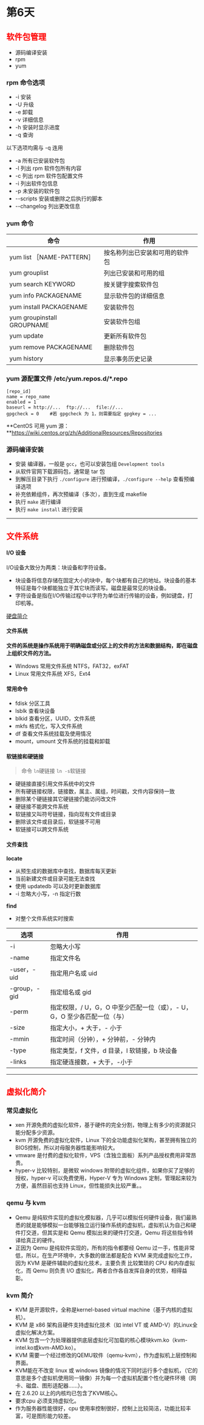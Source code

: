 # 第6天

## <font color=red>软件包管理</font>
* 源码编译安装
* rpm
* yum

### rpm 命令选项
* -i 安装
* -U 升级
* -e 卸载
* -v 详细信息
* -h 安装时显示进度
* -q 查询

以下选项均需与 -q 连用
* -a 所有已安装软件包
* -l 列出 rpm 软件包所有内容
* -c 列出 rpm 软件包配置文件
* -i 列出软件包信息
* -p 未安装的软件包
* --scripts 安装或删除之后执行的脚本
* --changelog 列出更改信息

### yum 命令
| 命令 | 作用  |
| --- | --- |
| yum list ［NAME-PATTERN］ | 按名称列出已安装和可用的软件包 |
| yum grouplist | 列出已安装和可用的组 |
| yum search KEYWORD | 按关键字搜索软件包 |
| yum info PACKAGENAME | 显示软件包的详细信息 |
| yum install PACKAGENAME | 安装软件包 |
| yum groupinstall GROUPNAME |  安装软件包组 |
| yum update |  更新所有软件包 |
| yum remove PACKAGENAME |  删除软件包 |
| yum history |  显示事务历史记录 |

### yum 源配置文件 /etc/yum.repos.d/*.repo
```
[repo_id]
name = repo_name
enabled = 1
baseurl = http://...  ftp://...  file://...
gpgcheck = 0    #若 gpgcheck 为 1，则需要指定 gpgkey = ...
```
**CentOS 可用 yum 源：**https://wiki.centos.org/zh/AdditionalResources/Repositories

### 源码编译安装
* 安装 编译器，一般是 `gcc`，也可以安装包组 `Development tools`
* 从软件官网下载源码包，通常是 tar 包
* 到解压目录下执行 `./configure` 进行预编译，`./configure --help` 查看预编译选项
* 补充依赖组件，再次预编译（多次），直到生成 makefile
* 执行 `make` 进行编译
* 执行 `make install` 进行安装

------

## <font color=red>文件系统</font>
#### I/O 设备
I/O设备大致分为两类：块设备和字符设备。
* 块设备将信息存储在固定大小的块中，每个块都有自己的地址。块设备的基本特征是每个块都能独立于其它块而读写。磁盘是最常见的块设备。
* 字符设备是指在I/O传输过程中以字符为单位进行传输的设备，例如键盘，打印机等。

[硬盘简介](disk.md)

#### 文件系统
**文件的系统是操作系统用于明确磁盘或分区上的文件的方法和数据结构，即在磁盘上组织文件的方法。**

* Windows 常用文件系统 NTFS，FAT32，exFAT
* Linux 常用文件系统 XFS，Ext4

#### 常用命令
* fdisk                          分区工具
* lsblk                          查看块设备
* blkid                          查看分区，UUID，文件系统
* mkfs                          格式化，写入文件系统
* df                               查看文件系统挂载及使用情况
* mount，umount    文件系统的挂载和卸载

#### 软链接和硬链接
>命令 `ln`硬链接    `ln -s`软链接

* 硬链接直接引用文件系统中的文件
* 所有硬链接权限，链接数，属主、属组，时间戳，文件内容保持一致
* 删除某个硬链接其它硬链接仍能访问改文件
* 硬链接不能跨文件系统
* 软链接又叫符号链接，指向现有文件或目录
* 删除该文件或目录后，软链接不可用
* 软链接可以跨文件系统

#### 文件查找
**locate**
* 从预生成的数据库中查找，数据库每天更新
* 当前新建文件或目录可能无法查找
* 使用 updatedb 可以及时更新数据库
* -i 忽略大小写，-n 指定行数

**find**
* 对整个文件系统实时搜索

| 选项 | 作用 |
| --- | --- |
| -i | 忽略大小写 |
| -name | 指定文件名 |
| -user，-uid | 指定用户名或 uid |
| -group，-gid | 指定组名或 gid |
| -perm | 指定权限，/ U，G，O 中至少匹配一位（或），- U，G，O 至少各匹配一位（与） |
| -size | 指定大小，+ 大于，- 小于 |
| -mmin | 指定时间（分钟），+ 分钟前，- 分钟内 |
| -type | 指定类型，f 文件，d 目录，l 软链接，b 块设备 |
| -links | 指定硬连接数，+ 大于，-小于 |

------

## <font color=red>虚拟化简介</font>
### 常见虚拟化
* xen 开源免费的虚拟化软件，基于硬件的完全分割，物理上有多少的资源就只能分配多少资源。
* kvm 开源免费的虚拟化软件，Linux 下的全功能虚拟化架构，甚至拥有独立的BIOS控制，所以对母服务器性能影响较大。
* vmware 是付费的虚拟化软件，VPS（含独立面板）系列产品授权费用非常昂贵。
* hyper-v 比较特别，是微软 windows 附带的虚拟化组件，如果你买了足够的授权，hyper-v 可以免费使用，Hyper-V 专为 Windows 定制，管理起来较为方便，虽然目前也支持 Linux，但性能损失比较严重。。

### qemu 与 kvm
* Qemu 是纯软件实现的虚拟化模拟器，几乎可以模拟任何硬件设备，我们最熟悉的就是能够模拟一台能够独立运行操作系统的虚拟机，虚拟机认为自己和硬件打交道，但其实是和 Qemu 模拟出来的硬件打交道，Qemu 将这些指令转译给真正的硬件。
* 正因为 Qemu 是纯软件实现的，所有的指令都要经 Qemu 过一手，性能非常低，所以，在生产环境中，大多数的做法都是配合 KVM 来完成虚拟化工作，因为 KVM 是硬件辅助的虚拟化技术，主要负责 比较繁琐的 CPU 和内存虚拟化，而 Qemu 则负责 I/O 虚拟化，两者合作各自发挥自身的优势，相得益彰。

### kvm 简介

* KVM 是开源软件，全称是kernel-based virtual machine（基于内核的虚拟机）。
* KVM 是 x86 架构且硬件支持虚拟化技术（如 intel VT 或 AMD-V）的Linux全虚拟化解决方案。
* KVM 包含一个为处理器提供底层虚拟化可加载的核心模块kvm.ko（kvm-intel.ko或kvm-AMD.ko）。
* KVM 需要一个经过修改的QEMU软件（qemu-kvm），作为虚拟机上层控制和界面。
* KVM能在不改变 linux 或 windows 镜像的情况下同时运行多个虚拟机，（它的意思是多个虚拟机使用同一镜像）并为每一个虚拟机配置个性化硬件环境（网卡、磁盘、图形适配器……）。
* 在 2.6.20 以上的内核均已包含了KVM核心。
* 要求cpu 必须支持虚拟化。
* 作为服务器性能很好，cpu 使用率控制很好，控制上比较简洁，功能比较丰富，可是图形能力较差。